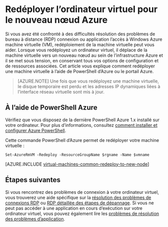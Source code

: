 <properties 
    pageTitle="Redéployer les machines virtuelles Windows | Microsoft Azure" 
    description="Explique comment redéployer des machines virtuelles de Windows pour limiter les problèmes de connexion RDP." 
    services="virtual-machines-windows" 
    documentationCenter="virtual-machines" 
    authors="iainfoulds" 
    manager="timlt"
    tags="azure-resource-manager,top-support-issue" 
/>
    

<tags 
    ms.service="virtual-machines-windows" 
    ms.devlang="na" 
    ms.topic="support-article" 
    ms.tgt_pltfrm="vm-windows"
    ms.workload="infrastructure" 
    ms.date="09/19/2016" 
    ms.author="iainfou" 
/>


# <a name="redeploy-virtual-machine-to-new-azure-node"></a>Redéployer l’ordinateur virtuel pour le nouveau nœud Azure

Si vous avez été confronté à des difficultés résolution des problèmes de bureau à distance (RDP) connexion ou application l’accès à Windows Azure machine virtuelle (VM), redéploiement de la machine virtuelle peut vous aider. Lorsque vous redéployez un ordinateur virtuel, il déplace de la machine virtuelle vers un nouveau nœud au sein de l’infrastructure Azure et il se met sous tension, en conservant tous vos options de configuration et de ressources associées. Cet article vous explique comment redéployer une machine virtuelle à l’aide de PowerShell d’Azure ou le portail Azure.

> [AZURE.NOTE] Une fois que vous redéployez une machine virtuelle, le disque temporaire est perdu et les adresses IP dynamiques liées à l’interface réseau virtuelle sont mis à jour. 

## <a name="using-azure-powershell"></a>À l’aide de PowerShell Azure

Vérifiez que vous disposez de la dernière PowerShell Azure 1.x installé sur votre ordinateur. Pour plus d’informations, consultez [comment installer et configurer Azure PowerShell](../powershell-install-configure.md).

Cette commande PowerShell d’Azure permet de redéployer votre machine virtuelle :

    Set-AzureRmVM -Redeploy -ResourceGroupName $rgname -Name $vmname 


[AZURE.INCLUDE [virtual-machines-common-redeploy-to-new-node](../../includes/virtual-machines-common-redeploy-to-new-node.md)]


## <a name="next-steps"></a>Étapes suivantes
Si vous rencontrez des problèmes de connexion à votre ordinateur virtuel, vous trouverez une aide spécifique sur la [résolution des problèmes de connexions RDP](virtual-machines-windows-troubleshoot-rdp-connection.md) ou [RDP détaillée des étapes de dépannage](virtual-machines-windows-detailed-troubleshoot-rdp.md). Si vous ne peut pas accéder à une application en cours d’exécution sur votre ordinateur virtuel, vous pouvez également lire les [problèmes de résolution des problèmes d’application](virtual-machines-windows-troubleshoot-app-connection.md).